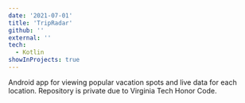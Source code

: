 ```yaml
---
date: '2021-07-01'
title: 'TripRadar'
github: ''
external: ''
tech:
  - Kotlin
showInProjects: true
---
```


Android app for viewing popular vacation spots and live data for each location. Repository is private due to Virginia Tech Honor Code.
